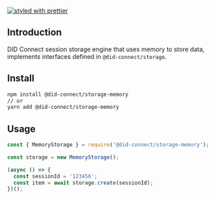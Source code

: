 [![styled with prettier](https://img.shields.io/badge/styled_with-prettier-ff69b4.svg)](https://github.com/prettier/prettier)

## Introduction

DID Connect session storage engine that uses memory to store data, implements interfaces defined in `@did-connect/storage`.

## Install

```sh
npm install @did-connect/storage-memory
// or
yarn add @did-connect/storage-memory
```

## Usage

```js
const { MemoryStorage } = require('@did-connect/storage-memory');

const storage = new MemoryStorage();

(async () => {
  const sessionId = '123456';
  const item = await storage.create(sessionId);
})();
```
